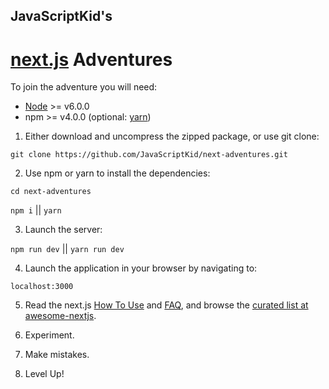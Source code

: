 ## JavaScriptKid's
# [next.js](https://github.com/zeit/next.js) Adventures

To join the adventure you will need:

*   [Node](https://nodejs.org) >= v6.0.0
*   npm >= v4.0.0 (optional: [yarn](https://yarnpkg.com))

1.  Either download and uncompress the zipped package, or use git clone:

`git clone https://github.com/JavaScriptKid/next-adventures.git`

2.  Use npm or yarn to install the dependencies:

`cd next-adventures`

`npm i` || `yarn`

3.  Launch the server:

`npm run dev` || `yarn run dev`

4.  Launch the application in your browser by navigating to:

`localhost:3000`

5.  Read the next.js [How To Use](https://github.com/zeit/next.js#how-to-use) and [FAQ](https://github.com/zeit/next.js#faq), and browse the [curated list at awesome-nextjs](https://github.com/unicodeveloper/awesome-nextjs).

6.  Experiment.

7.  Make mistakes.

8.  Level Up! 
